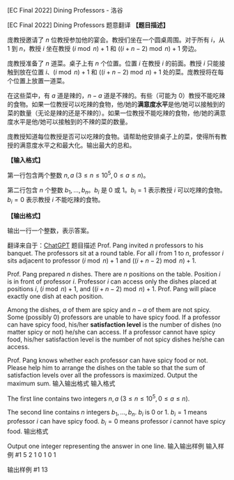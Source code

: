 



[EC Final 2022] Dining Professors - 洛谷














[EC Final 2022] Dining Professors
题意翻译
**【题目描述】**

庞教授邀请了 $n$ 位教授参加他的宴会。教授们坐在一个圆桌周围。对于所有 $i$，从 $1$ 到 $n$，教授 $i$ 坐在教授 $(i \bmod n) + 1$ 和 $((i + n - 2)\bmod n) + 1$ 旁边。

庞教授准备了 $n$ 道菜。桌子上有 $n$ 个位置。位置 $i$ 在教授 $i$ 的前面。教授 $i$ 只能接触到放在位置 $i$、$(i \bmod n) + 1$ 和 $((i + n - 2)\bmod n) + 1$ 处的菜。庞教授将在每个位置上放置一道菜。

在这些菜中，有 $a$ 道是辣的，$n-a$ 道是不辣的。有些（可能为 $0$）教授不能吃辣的食物。如果一位教授可以吃辣的食物，他/她的**满意度水平**是他/她可以接触到的菜的数量（无论是辣的还是不辣的）。如果一位教授不能吃辣的食物，他/她的满意度水平是他/她可以接触到的不辣的菜的数量。

庞教授知道每位教授是否可以吃辣的食物。请帮助他安排桌子上的菜，使得所有教授的满意度水平之和最大化。输出最大的总和。

**【输入格式】**

第一行包含两个整数 $n, a$ ($3\le n\le 10^5, 0\le a\le n$)。

第二行包含 $n$ 个整数 $b_1, \ldots, b_n$。$b_i$ 是 $0$ 或 $1$。$b_i=1$ 表示教授 $i$ 可以吃辣的食物。$b_i=0$ 表示教授 $i$ 不能吃辣的食物。

**【输出格式】**

输出一行一个整数，表示答案。

翻译来自于：[ChatGPT](https://chatgpt.com/)
题目描述
Prof. Pang invited $n$ professors to his banquet. The professors sit at a round table. For all $i$ from $1$ to $n$, professor $i$ sits adjacent to professor $(i \bmod n) + 1$ and $((i + n - 2)\bmod n) + 1$.

Prof. Pang prepared $n$ dishes. There are $n$ positions on the table. Position $i$ is in front of professor $i$. Professor $i$ can access only the dishes placed at positions $i$, $(i \bmod n) + 1$, and $((i + n - 2)\bmod n) + 1$. Prof. Pang will place exactly one dish at each position.

Among the dishes, $a$ of them are spicy and $n-a$ of them are not spicy. Some (possibly $0$) professors are unable to have spicy food. If a professor can have spicy food, his/her **satisfaction level** is the number of dishes (no matter spicy or not) he/she can access. If a professor cannot have spicy food, his/her satisfaction level is the number of not spicy dishes he/she can access.

Prof. Pang knows whether each professor can have spicy food or not. Please help him to arrange the dishes on the table so that the sum of satisfaction levels over all the professors is maximized. Output the maximum sum.
输入输出格式
输入格式

The first line contains two integers $n, a$ ($3\le n\le 10^5, 0\le a\le n$). 

The second line contains $n$ integers $b_1, \ldots, b_n$. $b_i$ is $0$ or $1$. $b_i=1$ means professor $i$ can have spicy food. $b_i=0$ means professor $i$ cannot have spicy food.
输出格式

Output one integer representing the answer in one line.
输入输出样例
输入样例 #1
5 2
1 0 1 0 1

输出样例 #1
13







